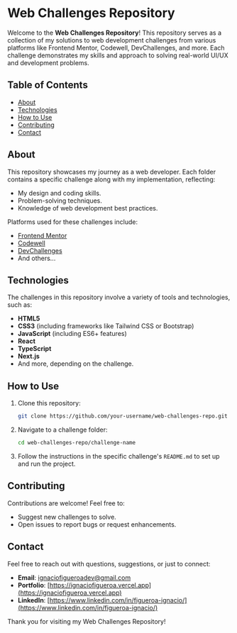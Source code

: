 # Web Challenges Repository

Welcome to the **Web Challenges Repository**! This repository serves as a collection of my solutions to web development challenges from various platforms like Frontend Mentor, Codewell, DevChallenges, and more. Each challenge demonstrates my skills and approach to solving real-world UI/UX and development problems.

## Table of Contents

- [About](#about)
- [Technologies](#technologies)
- [How to Use](#how-to-use)
- [Contributing](#contributing)
- [Contact](#contact)

## About

This repository showcases my journey as a web developer. Each folder contains a specific challenge along with my implementation, reflecting:

- My design and coding skills.
- Problem-solving techniques.
- Knowledge of web development best practices.

Platforms used for these challenges include:

- [Frontend Mentor](https://www.frontendmentor.io/)
- [Codewell](https://www.codewell.cc/)
- [DevChallenges](https://devchallenges.io/)
- And others...

## Technologies

The challenges in this repository involve a variety of tools and technologies, such as:

- **HTML5**
- **CSS3** (including frameworks like Tailwind CSS or Bootstrap)
- **JavaScript** (including ES6+ features)
- **React**
- **TypeScript**
- **Next.js**
- And more, depending on the challenge.

## How to Use

1. Clone this repository:
   ```bash
   git clone https://github.com/your-username/web-challenges-repo.git
   ```
2. Navigate to a challenge folder:
   ```bash
   cd web-challenges-repo/challenge-name
   ```
3. Follow the instructions in the specific challenge's `README.md` to set up and run the project.

## Contributing

Contributions are welcome! Feel free to:

- Suggest new challenges to solve.
- Open issues to report bugs or request enhancements.

## Contact

Feel free to reach out with questions, suggestions, or just to connect:

- **Email**: ignaciofigueroadev@gmail.com
- **Portfolio**: [https://ignaciofigueroa.vercel.app](https://ignaciofigueroa.vercel.app)
- **LinkedIn**: [https://www.linkedin.com/in/figueroa-ignacio/](https://www.linkedin.com/in/figueroa-ignacio/)

Thank you for visiting my Web Challenges Repository!
